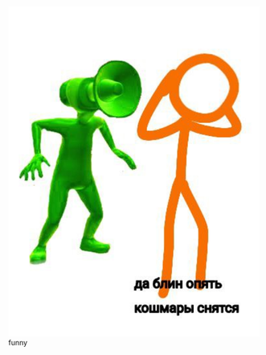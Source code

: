 <img src="https://raw.githubusercontent.com/e4rth/e4rth/db36c58ed0be6bed9b99528753a5e71378c4e01d/682354f9dc8ac9220826cec7b7c01d52%20(1).jpg" alt="Alt Text" width="500"/>
funny

